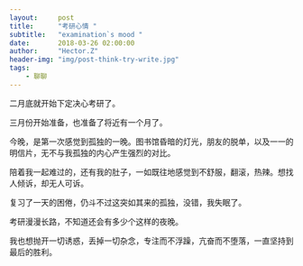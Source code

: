 ```yaml
---
layout:     post
title:      "考研心情 "
subtitle:   "examination`s mood "
date:       2018-03-26 02:00:00
author:     "Hector.Z"
header-img: "img/post-think-try-write.jpg"
tags:
    - 聊聊
---
```


二月底就开始下定决心考研了。

三月份开始准备，也准备了将近有一个月了。

今晚，是第一次感觉到孤独的一晚。图书馆昏暗的灯光，朋友的脱单，以及一一的明信片，无不与我孤独的内心产生强烈的对比。

陪着我一起难过的，还有我的肚子，一如既往地感觉到不舒服，翻滚，热辣。想找人倾诉，却无人可诉。

复习了一天的困倦，仍斗不过这突如其来的孤独，没错，我失眠了。

考研漫漫长路，不知道还会有多少个这样的夜晚。

我也想抛开一切诱惑，丢掉一切杂念，专注而不浮躁，亢奋而不堕落，一直坚持到最后的胜利。